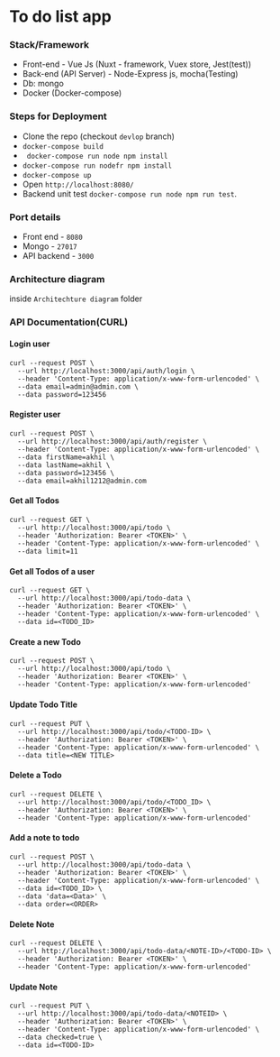 # To do list app

### Stack/Framework

- Front-end - Vue Js (Nuxt - framework, Vuex store, Jest(test))
- Back-end (API Server) - Node-Express js, mocha(Testing)
- Db: mongo
- Docker (Docker-compose)

### Steps for Deployment

- Clone the repo (checkout `devlop` branch)
- ``docker-compose build``
- `` docker-compose run node npm install``
- ``docker-compose run nodefr npm install``
- ``docker-compose up``
- Open `http://localhost:8080/ `
- Backend unit test `docker-compose run node npm run test`.

### Port details

- Front end - `8080`
- Mongo -  `27017` 
- API backend - `3000`

### Architecture diagram

inside ``Architechture diagram`` folder

### API Documentation(CURL)

#### Login user
```shell
curl --request POST \
  --url http://localhost:3000/api/auth/login \
  --header 'Content-Type: application/x-www-form-urlencoded' \
  --data email=admin@admin.com \
  --data password=123456
```

#### Register user

```shell
curl --request POST \
  --url http://localhost:3000/api/auth/register \
  --header 'Content-Type: application/x-www-form-urlencoded' \
  --data firstName=akhil \
  --data lastName=akhil \
  --data password=123456 \
  --data email=akhil1212@admin.com
```

#### Get all Todos

```shell
curl --request GET \
  --url http://localhost:3000/api/todo \
  --header 'Authorization: Bearer <TOKEN>' \
  --header 'Content-Type: application/x-www-form-urlencoded' \
  --data limit=11
```

#### Get all Todos of a user

```shell
curl --request GET \
  --url http://localhost:3000/api/todo-data \
  --header 'Authorization: Bearer <TOKEN>' \
  --header 'Content-Type: application/x-www-form-urlencoded' \
  --data id=<TODO_ID>
```

#### Create a new Todo

```shell
curl --request POST \
  --url http://localhost:3000/api/todo \
  --header 'Authorization: Bearer <TOKEN>' \
  --header 'Content-Type: application/x-www-form-urlencoded'
```

#### Update Todo Title

```shell
curl --request PUT \
  --url http://localhost:3000/api/todo/<TODO-ID> \
  --header 'Authorization: Bearer <TOKEN>' \
  --header 'Content-Type: application/x-www-form-urlencoded' \
  --data title=<NEW TITLE>
```

#### Delete a Todo

```shell
curl --request DELETE \
  --url http://localhost:3000/api/todo/<TODO_ID> \
  --header 'Authorization: Bearer <TOKEN>' \
  --header 'Content-Type: application/x-www-form-urlencoded'
```

#### Add a note to todo

```shell
curl --request POST \
  --url http://localhost:3000/api/todo-data \
  --header 'Authorization: Bearer <TOKEN>' \
  --header 'Content-Type: application/x-www-form-urlencoded' \
  --data id=<TODO_ID> \
  --data 'data=<Data>' \
  --data order=<ORDER>
```

#### Delete Note

```shell
curl --request DELETE \
  --url http://localhost:3000/api/todo-data/<NOTE-ID>/<TODO-ID> \
  --header 'Authorization: Bearer <TOKEN>' \
  --header 'Content-Type: application/x-www-form-urlencoded'
```

#### Update Note

```shell
curl --request PUT \
  --url http://localhost:3000/api/todo-data/<NOTEID> \
  --header 'Authorization: Bearer <TOKEN>' \
  --header 'Content-Type: application/x-www-form-urlencoded' \
  --data checked=true \
  --data id=<TODO-ID>
```
